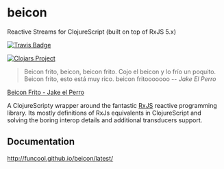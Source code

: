 # beicon #

Reactive Streams for ClojureScript (built on top of RxJS 5.x)

[![Travis Badge](https://img.shields.io/travis/funcool/beicon/master.svg)](https://travis-ci.org/funcool/beicon "Travis Badge")

[![Clojars Project](http://clojars.org/funcool/beicon/latest-version.svg)](http://clojars.org/funcool/beicon)

<blockquote>
Beicon frito,
beicon,
beicon frito.
Cojo el beicon
y lo frío
un poquito.
Beicon frito,
esto está muy rico.
beicon fritooooooo
-- <cite>Jake El Perro</cite>
</blockquote>

<a href="https://www.youtube.com/watch?v=l4HBq452_W8">Beicon Frito - Jake el Perro</a>

A ClojureScripty wrapper around the fantastic [RxJS](https://github.com/ReactiveX/RxJS) reactive programming library.
Its mostly definitions of RxJs equivalents in ClojureScript and solving the boring
interop details and additional transducers support.


## Documentation ##

http://funcool.github.io/beicon/latest/
